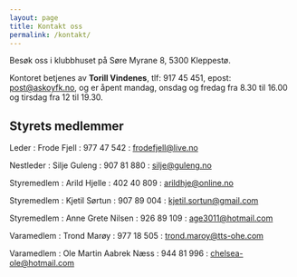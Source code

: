 ```yaml
---
layout: page
title: Kontakt oss
permalink: /kontakt/
---
```


Besøk oss i klubbhuset på Søre Myrane 8, 5300 Kleppestø.

Kontoret betjenes av **Torill Vindenes**, <span class="nowrap">tlf:  917 45 451,</span> <span class="nowrap">epost: <post@askoyfk.no>,</span> og er åpent mandag, onsdag og fredag fra 8.30 til 16.00 og tirsdag fra 12 til 19.30.


Styrets medlemmer
-----------------

Leder
: Frode Fjell
: 977 47 542
: <frodefjell@live.no>

Nestleder
: Silje Guleng
: 907 81 880
: <silje@guleng.no>

Styremedlem
: Arild Hjelle
: 402 40 809
: <arildhje@online.no>

Styremedlem
: Kjetil Sørtun
: 907 89 004
: <kjetil.sortun@gmail.com>

Styremedlem
: Anne Grete Nilsen
: 926 89 109
: <age3011@hotmail.com>

Varamedlem
: Trond Marøy
: 977 18 505
: <trond.maroy@tts-ohe.com>

Varamedlem
: Ole Martin Aabrek Næss
: 944 81 996
: <chelsea-ole@hotmail.com> 
